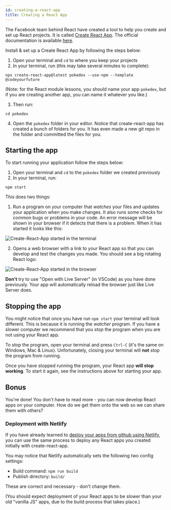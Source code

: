```yaml
---
id: creating-a-react-app
title: Creating a React App
---
```


The Facebook team behind React have created a tool to help you create and set up React projects. It is called [Create React App](https://create-react-app.dev/). The official documentation is available [here](https://create-react-app.dev/docs/getting-started).

Install & set up a Create React App by following the steps below:

1. Open your terminal and `cd` to where you keep your projects
2. In your terminal, run (this may take several minutes to complete):

```
npx create-react-app@latest pokedex --use-npm --template @codeyourfuture
```

(Note: for the React module lessons, you should name your app `pokedex`, but if you are creating another app, you can name it whatever you like.)

3. Then run:

```
cd pokedex
```

4. Open the `pokedex` folder in your editor. Notice that create-react-app has created a bunch of folders for you. It has even made a new git repo in the folder and committed the files for you.

## Starting the app

To start running your application follow the steps below:

1. Open your terminal and `cd` to the `pokedex` folder we created previously
2. In your terminal, run:

```
npm start
```

This does two things:

1. Run a program on your computer that _watches_ your files and updates your application when you make changes. It also runs some checks for common bugs or problems in your code. An error message will be shown in your browser if it detects that there is a problem. When it has started it looks like this:

![Create-React-App started in the terminal](./assets/create-react-app-started-terminal.png)

2. Opens a web browser with a link to your React app so that you can develop and test the changes you made. You should see a big rotating React logo:

![Create-React-App started in the browser](./assets/create-react-app-started-browser.png)

**Don't** try to use "Open with Live Server" (in VSCode) as you have done previously. Your app will automatically reload the browser just like Live Server does.

## Stopping the app

You might notice that once you have run `npm start` your terminal will look different. This is because it is running the _watcher_ program. If you have a slower computer we recommend that you _stop_ the program when you are not using your React app.

To stop the program, open your terminal and press `Ctrl-C` (it's the same on Windows, Mac & Linux). Unfortunately, closing your terminal will **not** stop the program from running.

Once you have stopped running the program, your React app **will stop working**. To start it again, see the instructions above for starting your app.

## Bonus

You're done! You don't have to read more - you can now develop React apps on your computer. How do we get them onto the web so we can share them with others?

### Deployment with Netlify

If you have already learned to [deploy your apps from github using Netlify](./deployment/index.md), you can use the same process to deploy any React apps you created initially with create-react-app.

You may notice that Netlify automatically sets the following two config settings:

- Build command: `npm run build`
- Publish directory: `build/`

These are correct and necessary - don't change them.

(You should expect deployment of your React apps to be slower than your old "vanilla JS" apps, due to the build process that takes place.)
